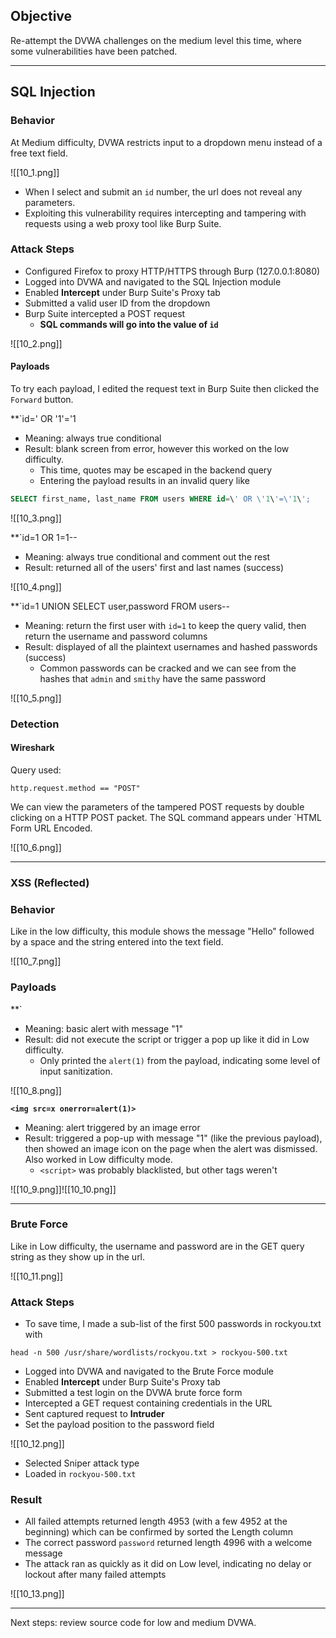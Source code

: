 ## Objective
Re-attempt the DVWA challenges on the medium level this time, where some vulnerabilities have been patched. 

___
## SQL Injection
### Behavior
At Medium difficulty, DVWA restricts input to a dropdown menu instead of a free text field.  

![[10_1.png]]
- When I select and submit an `id` number, the url does not reveal any parameters.
- Exploiting this vulnerability requires intercepting and tampering with requests using a web proxy tool like Burp Suite. 
### Attack Steps
- Configured Firefox to proxy HTTP/HTTPS through Burp (127.0.0.1:8080)
- Logged into DVWA and navigated to the SQL Injection module
- Enabled **Intercept** under Burp Suite's Proxy tab
- Submitted a valid user ID from the dropdown
- Burp Suite intercepted a POST request
	- **SQL commands will go into the value of `id`**

![[10_2.png]]
#### Payloads
To try each payload, I edited the request text in Burp Suite then clicked the `Forward` button.

**`id=' OR '1'='1
- Meaning: always true conditional
- Result: blank screen from error, however this worked on the low difficulty.
	- This time, quotes may be escaped in the backend query 
	- Entering the payload results in an invalid query like
```sql
SELECT first_name, last_name FROM users WHERE id=\' OR \'1\'=\'1\';
```

![[10_3.png]]

**`id=1 OR 1=1-- 
- Meaning: always true conditional and comment out the rest
- Result: returned all of the users' first and last names (success)

![[10_4.png]]

**`id=1 UNION SELECT user,password FROM users--
- Meaning: return the first user with `id=1` to keep the query valid, then return the username and password columns
- Result: displayed of all the plaintext usernames and hashed passwords (success)
	- Common passwords can be cracked and we can see from the hashes that `admin` and `smithy` have the same password

![[10_5.png]]

### Detection 
#### Wireshark
Query used:
```
http.request.method == "POST"
```
We can view the parameters of the tampered POST requests by double clicking on a HTTP POST packet. The SQL command appears under `HTML Form URL Encoded.

![[10_6.png]]

___
### XSS (Reflected)
### Behavior
Like in the low difficulty, this module shows the message "Hello" followed by a space and the string entered into the text field.

![[10_7.png]]

### Payloads
**`<script>alert(1)</script>
- Meaning: basic alert with message "1"
- Result: did not execute the script or trigger a pop up like it did in Low difficulty. 
	- Only printed the `alert(1)` from the payload, indicating some level of input sanitization.

![[10_8.png]]

**`<img src=x onerror=alert(1)>`**
- Meaning: alert triggered by an image error
- Result: triggered a pop-up with message "1" (like the previous payload), then showed an image icon on the page when the alert was dismissed. Also worked in Low difficulty mode.
	- `<script>` was probably blacklisted, but other tags weren't

![[10_9.png]]![[10_10.png]]

___
### Brute Force
Like in Low difficulty, the username and password are in the GET query string as they show up in the url. 

![[10_11.png]]

### Attack Steps
- To save time, I made a sub-list of the first 500 passwords in rockyou.txt with 
 ```
head -n 500 /usr/share/wordlists/rockyou.txt > rockyou-500.txt
   ```
- Logged into DVWA and navigated to the Brute Force module
- Enabled **Intercept** under Burp Suite's Proxy tab
- Submitted a test login on the DVWA brute force form
- Intercepted a GET request containing credentials in the URL
- Sent captured request to **Intruder**
- Set the payload position to the password field

![[10_12.png]]
- Selected Sniper attack type
- Loaded in `rockyou-500.txt`

### Result
- All failed attempts returned length 4953 (with a few 4952 at the beginning) which can be confirmed by sorted the Length column
- The correct password `password` returned length 4996 with a welcome message 
- The attack ran as quickly as it did on Low level, indicating no delay or lockout after many failed attempts

![[10_13.png]]

___
Next steps: review source code for low and medium DVWA.
